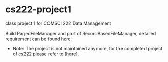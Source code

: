 # cs222-project1
class project 1 for COMSCI 222 Data Management

Build PagedFileManager and part of RecordBasedFileManager, detailed requirement can be found [here](https://grape.ics.uci.edu/wiki/public/wiki/cs222-2015-fall-project1).
* Note: The project is not maintained anymore, for the completed project of cs222 please refer to [here].
